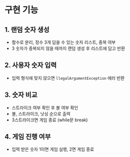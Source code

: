 # 구현 기능
## 1. 랜덤 숫자 생성
- 함수로 분리, 정수 3개 담을 수 있는 숫자 리스트, 중복 여부
- 3 숫자가 중복되지 않을 때까지 랜덤 생성 후 리스트에 담고 반환

## 2. 사용자 숫자 입력
- 입력 형식에 맞지 않으면 ``llegalArgumentException`` 에러 반환

## 3. 숫자 비교
- 스트라이크 여부 확인 후 볼 여부 확인
- 볼, 스트라이크, 낫싱 순으로 출력
- 3스트라이크면 게임 종료 (while문 break)

## 4. 게임 진행 여부
- 입력 받은 숫자 1이면 게임 실행, 2면 게임 종료 
